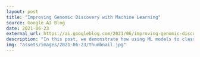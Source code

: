 ```yaml
---
layout: post
title: "Improving Genomic Discovery with Machine Learning"
source: Google AI Blog
date: 2021-06-23
external_url: https://ai.googleblog.com/2021/06/improving-genomic-discovery-with.html
description: "In this post, we demonstrate how using ML models to classify medical imaging data can be used to improve GWAS. We describe how models can be trained for phenotypes to generate trait predictions, how these predictions are used to identify novel genetic associations, and that the novel associations discovered improve PRS accuracy."
img: "assets/images/2021-06-23/thumbnail.jpg"
---
```

